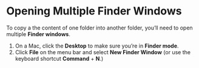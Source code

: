 # Opening Multiple Finder Windows

To copy a the content of one folder into another folder, you’ll need to open multiple **Finder windows**.

1. On a Mac, click the **Desktop** to make sure you’re in **Finder mode**. 
2. Click **File** on the menu bar and select **New Finder Window** \(or use the keyboard shortcut **Command** + **N**.\)

